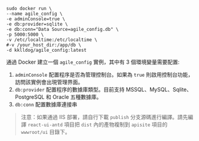 ```shell
sudo docker run \
--name agile_config \
-e adminConsole=true \
-e db:provider=sqlite \
-e db:conn="Data Source=agile_config.db" \
-p 5000:5000 \
-v /etc/localtime:/etc/localtime \
#-v /your_host_dir:/app/db \
-d kklldog/agile_config:latest
```

通過 Docker 建立一個 `agile_config` 實例，其中有 3 個環境變量需要配置:

1. `adminConsole` 配置程序是否為管理控制台。如果為 `true` 則啟用控制台功能，訪問該實例會出現管理界面。
2. `db:provider` 配置程序的數據庫類型。目前支持 MSSQL、MySQL、Sqlite、PostgreSQL 和 Oracle 五種數據庫。
3. `db:conn` 配置數據庫連接串

> 注意：如果通過 IIS 部署，請自行下載 `publish` 分支源碼進行編譯。請先編譯 `react-ui-antd` 項目把 `dist` 內的產物複制到 `apisite` 項目的 `wwwroot/ui` 目錄下。
